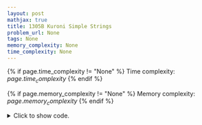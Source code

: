 ```yaml
---
layout: post
mathjax: true
title: 1305B Kuroni Simple Strings
problem_url: None
tags: None
memory_complexity: None
time_complexity: None
---
```




{% if page.time_complexity != "None" %}
Time complexity: ${{ page.time_complexity }}$
{% endif %}

{% if page.memory_complexity != "None" %}
Memory complexity: ${{ page.memory_complexity }}$
{% endif %}

<details>
<summary>
<p style="display:inline">Click to show code.</p>
</summary>
```cpp
{% raw %}
using namespace std;
using vi = vector<int>;
string s;
void solve(void)
{
    vi lpar_i;
    vi rpar_i;
    for (int i = 0; i < s.size(); ++i)
    {
        if (s[i] == '(')
            lpar_i.push_back(i + 1);
        else
            rpar_i.push_back(i + 1);
    }
    queue<int> l;
    stack<int> r;
    if (rpar_i.size() > 0 and lpar_i.size() > 0)
    {
        int i = 0;
        int j = rpar_i.size() - 1;
        while (i < lpar_i.size() and j >= 0 and lpar_i[i] < rpar_i[j])
        {
            l.push(lpar_i[i]);
            r.push(rpar_i[j]);
            ++i;
            --j;
        }
    }
    int n = l.size() + r.size();
    cout << (n > 0 ? 1 : 0) << endl;
    if (n > 0)
        cout << n << endl;
    while (l.size())
    {
        cout << l.front() << " ";
        l.pop();
    }
    while (r.size())
    {
        cout << r.top() << " ";
        r.pop();
    }
    cout << endl;
}
int main(void)
{
    cin >> s;
    solve();
    return 0;
}

{% endraw %}
```
</details>

